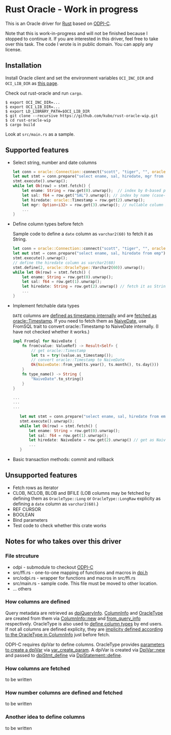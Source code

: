 # Rust Oracle - Work in progress

This is an Oracle driver for [Rust][] based on [ODPI-C][].

Note that this is work-in-progress and will not be finished because
I stopped to continue it. If you are interested in this driver, feel
free to take over this task. The code I wrote is in public domain.
You can apply any license.

## Installation

Install Oracle client and set the environment variables `OCI_INC_DIR` and `OCI_LIB_DIR` as [this page][install-node-oracledb].

Check out rust-oracle and run `cargo`.
```shell
$ export OCI_INC_DIR=...
$ export OCI_LIB_DIR=...
$ export LD_LIBRARY_PATH=$OCI_LIB_DIR
$ git clone --recursive https://github.com/kubo/rust-oracle-wip.git
$ cd rust-oracle-wip
$ cargo build
```

Look at `src/main.rs` as a sample.

## Supported features

* Select string, number and date columns
  ```rust
  let conn = oracle::Connection::connect("scott", "tiger", "", oracle::AuthMode::Default).unwrap();
  let mut stmt = conn.prepare("select ename, sal, hiredate, mgr from emp").unwrap();
  stmt.execute().unwrap();
  while let Ok(row) = stmt.fetch() {
      let ename: String = row.get(0).unwrap();  // index by 0-based position
      let sal: f64 = row.get("SAL").unwrap(); // index by name (case-sensitive)
      let hiredate: oracle::Timestamp = row.get(2).unwrap();
      let mgr: Option<i32> = row.get(3).unwrap(); // nullable column must be get as Option<...> to avoid panic
      ...
  }
  ```

* Define column types before fetch

  Sample code to define a `date` column as `varchar2(60)` to fetch it as String.
  ```rust
  let conn = oracle::Connection::connect("scott", "tiger", "", oracle::AuthMode::Default).unwrap();
  let mut stmt = conn.prepare("select ename, sal, hiredate from emp").unwrap();
  stmt.execute().unwrap();
  // define the hiredate column as varchar2(60)
  stmt.define(2, oracle::OracleType::Varchar2(60)).unwrap();
  while let Ok(row) = stmt.fetch() {
      let ename: String = row.get(0).unwrap();
      let sal: f64 = row.get(1).unwrap();
      let hiredate: String = row.get(2).unwrap() // fetch it as String
      ...
  }
  ```

* Implement fetchable data types

  `DATE` columns are [defined as timestamp internally][tsdef] and are [fetched
  as oracle::Timestamp][tsget]. If you need to fetch them as [NaiveDate][], use FromSQL
  trait to convert oracle::Timestamp to NaiveDate internally.
  (I have not checked whether it works.)
  ```rust
  impl FromSql for NaiveDate {
      fn from(value: ValueRef) -> Result<Self> {
          // get oracle::Timestamp
          let ts = try!(value.as_timestamp());
          // convert oracle::Timestamp to NaiveDate
          Ok(NaiveDate::from_ymd(ts.year(), ts.month(), ts.day()))
      }
      fn type_name() -> String {
          "NaiveDate".to_string()
      }
  }

  ...
  ...
  ...
   
     let mut stmt = conn.prepare("select ename, sal, hiredate from emp").unwrap();
     stmt.execute().unwrap();
     while let Ok(row) = stmt.fetch() {
         let ename: String = row.get(0).unwrap();
         let sal: f64 = row.get(1).unwrap();
         let hiredate: NaiveDate = row.get(2).unwrap() // get as NaiveDate
         ...
     }
   ```

* Basic transaction methods: commit and rollback

## Unsupported features

* Fetch rows as iterator
* CLOB, NCLOB, BLOB and BFILE (LOB columns may be fetched by defining them as `OracleType::Long` or `OracleType::LongRaw` explicity as defining a `date` column as `varchar2(60)`.)
* REF CURSOR
* BOOLEAN
* Bind parameters
* Test code to check whether this crate works

## Notes for who takes over this driver

### File strcuture

* odpi - submodule to checkout [ODPI-C]
* src/ffi.rs - one-to-one mapping of functions and macros in [dpi.h][]
* src/odpi.rs - wrapper for functions and macros in src/ffi.rs
* src/main.rs - sample code. This file must be moved to other location.
* ... others

### How columns are defined

Query metadata are retrieved as [dpiQueryInfo][]. [ColumnInfo][] and [OracleType][] are
created from them via [ColumnInfo::new][] and [from_query_info][] respectively. OracleType
is also used to [define column types][stmt.define] by end users. If not all columns are defined explicity,
they are [implicity defined according to the OracleType in ColumnInfo][stmt.define_columns] just before fetch.

ODPI-C requires dpiVar to define columns. OracleType provides [parameters to create a dpiVar][dpiConn_newVar]
via [var_create_param][]. A dpiVar is created via [DpiVar::new] and passed to [dpiStmt_define][] via
[DpiStatement::define].

### How columns are fetched

to be written

### How number columns are defined and fetched

to be written

### Another idea to define columns

to be written

[Rust]:                 https://www.rust-lang.org/

[install-node-oracledb]: https://github.com/oracle/node-oracledb/blob/master/INSTALL.md

[NaiveDate]:            https://docs.rs/chrono/0.3.0/chrono/naive/date/struct.NaiveDate.html

[tsdef]:                https://github.com/kubo/rust-oracle-wip/blob/18850ec606d1a8815a85491c1ed51fadbcc19de8/src/odpi.rs#L251-L252
[tsget]:                https://github.com/kubo/rust-oracle-wip/blob/18850ec606d1a8815a85491c1ed51fadbcc19de8/src/odpi.rs#L1369-L1379

[dpiQueryInfo]:         https://github.com/kubo/rust-oracle-wip/blob/18850ec606d1a8815a85491c1ed51fadbcc19de8/src/ffi.rs#L454-L466

[OracleType]:           https://github.com/kubo/rust-oracle-wip/blob/18850ec606d1a8815a85491c1ed51fadbcc19de8/src/odpi.rs#L131-L186
[from_query_info]:      https://github.com/kubo/rust-oracle-wip/blob/18850ec606d1a8815a85491c1ed51fadbcc19de8/src/odpi.rs#L190-L223
[var_create_param]:     https://github.com/kubo/rust-oracle-wip/blob/18850ec606d1a8815a85491c1ed51fadbcc19de8/src/odpi.rs#L226-L288

[ColumnInfo]:           https://github.com/kubo/rust-oracle-wip/blob/18850ec606d1a8815a85491c1ed51fadbcc19de8/src/odpi.rs#L1192-L1196
[ColumnInfo::new]:      https://github.com/kubo/rust-oracle-wip/blob/18850ec606d1a8815a85491c1ed51fadbcc19de8/src/odpi.rs#L1211-L1217

[stmt.define]:          https://github.com/kubo/rust-oracle-wip/blob/18850ec606d1a8815a85491c1ed51fadbcc19de8/src/lib.rs#L225-L230
[stmt.define_columns]:  https://github.com/kubo/rust-oracle-wip/blob/18850ec606d1a8815a85491c1ed51fadbcc19de8/src/lib.rs#L250-L260

[DpiStatement::define]: https://github.com/kubo/rust-oracle-wip/blob/18850ec606d1a8815a85491c1ed51fadbcc19de8/src/odpi.rs#L1151-L1156

[DpiVar]:               https://github.com/kubo/rust-oracle-wip/blob/18850ec606d1a8815a85491c1ed51fadbcc19de8/src/odpi.rs#L1235-L1239
[DpiVar::new]:          https://github.com/kubo/rust-oracle-wip/blob/18850ec606d1a8815a85491c1ed51fadbcc19de8/src/odpi.rs#L1242-L1254

[ODPI-C]:               https://oracle.github.io/odpi/
[dpiStmt_define]:       https://oracle.github.io/odpi/doc/public_functions/dpiStmt.html#c.dpiStmt_define
[dpiConn_newVar]:       https://oracle.github.io/odpi/doc/public_functions/dpiConn.html#c.dpiConn_newVar
[dpi.h]:                https://github.com/oracle/odpi/blob/master/include/dpi.h
